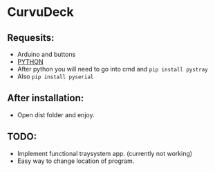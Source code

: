 # CurvuDeck
## Requesits:
- Arduino and buttons
- [PYTHON](https://www.python.org/)
- After python you will need to go into cmd and `pip install pystray`
- Also `pip install pyserial`
## After installation:
- Open dist folder and enjoy.
## TODO:
- Implement functional traysystem app. (currently not working)
- Easy way to change location of program.
